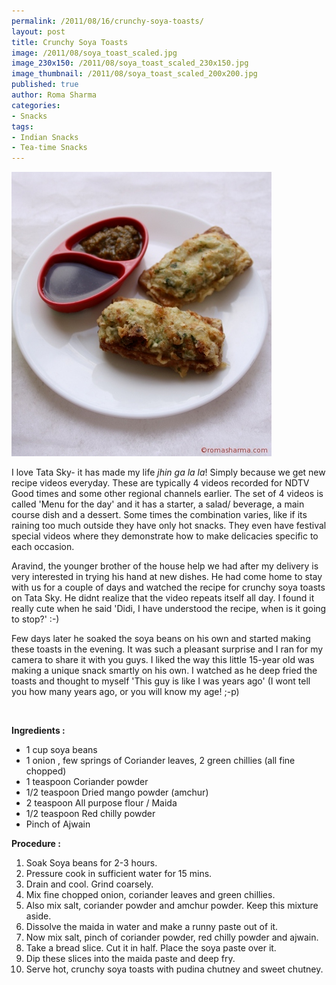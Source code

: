 ```yaml
--- 
permalink: /2011/08/16/crunchy-soya-toasts/
layout: post
title: Crunchy Soya Toasts
image: /2011/08/soya_toast_scaled.jpg
image_230x150: /2011/08/soya_toast_scaled_230x150.jpg
image_thumbnail: /2011/08/soya_toast_scaled_200x200.jpg
published: true
author: Roma Sharma
categories: 
- Snacks
tags:
- Indian Snacks
- Tea-time Snacks
---
```

<div class='post-image'><a href="/2011/08/soya_toast_scaled.jpg"><img class="size-full wp-image-2382" title="soya_toast_scaled" src="/2011/08/soya_toast_scaled.jpg" alt="" width="416" height="455" /></a></div>

I love Tata Sky- it has made my life<em> jhin ga la la</em>! Simply because we get new recipe videos everyday. These are typically 4 videos recorded for NDTV Good times and some other regional channels earlier. The set of 4 videos is called 'Menu for the day' and it has a starter, a salad/ beverage, a main course dish and a dessert. Some times the combination varies, like if its raining too much outside they have only hot snacks. They even have festival special videos where they demonstrate how to make delicacies specific to each occasion.<!--more-->

Aravind, the younger brother of the house help we had after my delivery is very interested in trying his hand at new dishes. He had come home to stay with us for a couple of days and watched the recipe for crunchy soya toasts on Tata Sky. He didnt realize that the video repeats itself all day. I found it really cute when he said 'Didi, I have understood the recipe, when is it going to stop?' :-)

Few days later he soaked the soya beans on his own and started making these toasts in the evening. It was such a pleasant surprise and I ran for my camera to share it with you guys. I liked the way this little 15-year old was making a unique snack smartly on his own. I watched as he deep fried the toasts and thought to myself 'This guy is like I was years ago' (I wont tell you how many years ago, or you will know my age! ;-p)

&nbsp;

<strong>Ingredients :</strong>
<ul>
	<li>1 cup soya beans</li>
	<li>1 onion , few springs of Coriander leaves, 2 green chillies (all fine chopped)</li>
	<li>1 teaspoon Coriander powder</li>
	<li>1/2 teaspoon Dried mango powder (amchur)</li>
	<li>2 teaspoon All purpose flour / Maida</li>
	<li>1/2 teaspoon Red chilly powder</li>
	<li>Pinch of Ajwain</li>
</ul>
<strong>Procedure :</strong>
<ol>
	<li>Soak Soya beans for 2-3 hours.</li>
	<li>Pressure cook in sufficient water for 15 mins.</li>
	<li>Drain and cool. Grind coarsely.</li>
	<li>Mix fine chopped onion, coriander leaves and green chillies.</li>
	<li>Also mix salt, coriander powder and amchur powder. Keep this mixture aside.</li>
	<li>Dissolve the maida in water and make a runny paste out of it.</li>
	<li>Now mix salt, pinch of coriander powder, red chilly powder and ajwain.</li>
	<li>Take a bread slice. Cut it in half. Place the soya paste over it.</li>
	<li>Dip these slices into the maida paste and deep fry.</li>
	<li>Serve hot, crunchy soya toasts with pudina chutney and sweet chutney.</li>
</ol>
&nbsp;
